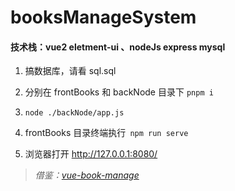# booksManageSystem

#### 技术栈：vue2  eletment-ui 、nodeJs express mysql

1. 搞数据库，请看 sql.sql

2. 分别在 frontBooks 和 backNode 目录下 `pnpm i`

3. `node ./backNode/app.js`

4. frontBooks 目录终端执行` npm run serve`

5. 浏览器打开 http://127.0.0.1:8080/



> *借鉴：[vue-book-manage](https://github.com/84960390/vue-book-manage.git)*
